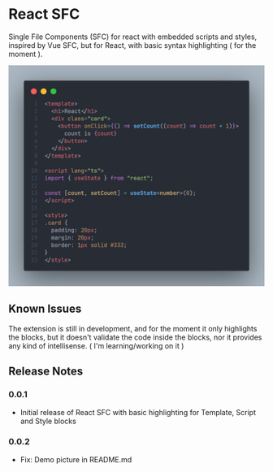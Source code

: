 # React SFC

Single File Components (SFC) for react with embedded scripts and styles, inspired by Vue SFC, but for React, with basic syntax highlighting ( for the moment ).

<p align="center">
  <img src="
  https://github.com/roonie007/react-sfc/raw/refs/heads/main/packages/vscode-extention/images/demo.jpg" alt="react rfc demo" />
</p>

## Known Issues

The extension is still in development, and for the moment it only highlights the blocks, but it doesn't validate the code inside the blocks, nor it provides any kind of intellisense. ( I'm learning/working on it )

## Release Notes

### 0.0.1

- Initial release of React SFC with basic highlighting for Template, Script and Style blocks

### 0.0.2

- Fix: Demo picture in README.md
